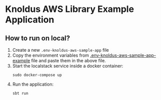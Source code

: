 # Knoldus AWS Library Example Application

## How to run on local?
1. Create a new `.env-knoldus-aws-sample-app` file
2. Copy the environment variables from [.env-knoldus-aws-sample-app-example](.env-knoldus-aws-sample-app-example) file and paste them in the above file.
3. Start the localstack service inside a docker container: 
    ```
    sudo docker-compose up
    ```
4. Run the application:
    ```
    sbt run
    ``` 